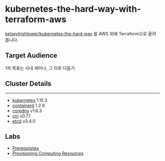 # kubernetes-the-hard-way-with-terraform-aws

[kelseyhightower/kubernetes-the-hard-way](https://github.com/kelseyhightower/kubernetes-the-hard-way) 를 AWS 위에 Terraform으로 올려봅니다.

## Target Audience

1차 목표는 사내 세미나, 그 이후 다듬기

## Cluster Details
----

- [kubernetes](https://github.com/kubernetes/kubernetes) 1.15.3
- [containerd](https://github.com/containerd/containerd) 1.2.9
- [coredns](https://github.com/coredns/coredns) v1.6.3
- [cni](https://github.com/containernetworking/cni) v0.7.1
- [etcd](https://github.com/coreos/etcd) v3.4.0

## Labs

* [Prerequisites](docs/00-prerequisites.md)
* [Provisioning Computing Resources](docs/01-compute-resources.md)
